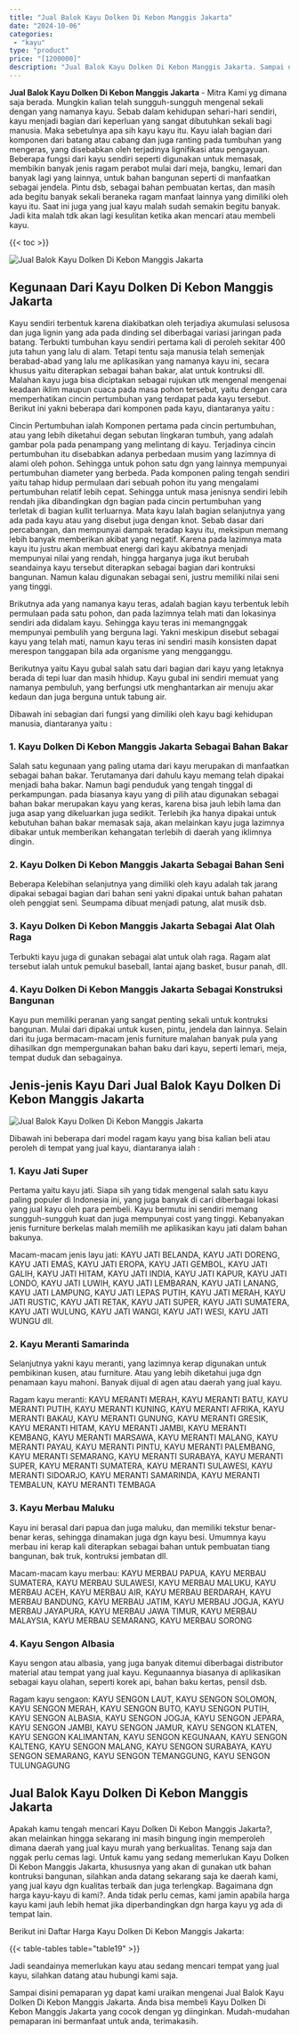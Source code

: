 ```yaml
---
title: "Jual Balok Kayu Dolken Di Kebon Manggis Jakarta"
date: "2024-10-06"
categories:
 - "kayu"
type: "product"
price: "[1200000]"
description: "Jual Balok Kayu Dolken Di Kebon Manggis Jakarta. Sampai disini pemaparan yg dapat kami uraikan mengenai Jual Balok Kayu Dolken Di Kebon Manggis Jakarta. Anda..."
---
```


**Jual Balok Kayu Dolken Di Kebon Manggis Jakarta** - Mitra Kami yg dimana saja berada. Mungkin kalian telah sungguh-sungguh mengenal sekali dengan yang namanya kayu. Sebab dalam kehidupan sehari-hari sendiri, kayu menjadi bagian dari keperluan yang sangat dibutuhkan sekali bagi manusia. Maka sebetulnya apa sih kayu kayu itu. Kayu ialah bagian dari komponen dari batang atau cabang dan juga ranting pada tumbuhan yang mengeras, yang disebabkan oleh terjadinya lignifikasi atau pengayuan. Beberapa fungsi dari kayu sendiri seperti digunakan untuk memasak, membikin banyak jenis ragam perabot mulai dari meja, bangku, lemari dan banyak lagi yang lainnya, untuk bahan bangunan seperti di manfaatkan sebagai jendela. Pintu dsb, sebagai bahan pembuatan kertas, dan masih ada begitu banyak sekali beraneka ragam manfaat lainnya yang dimiliki oleh kayu itu. Saat ini juga yang jual kayu malah sudah semakin begitu banyak. Jadi kita malah tdk akan lagi kesulitan ketika akan mencari atau membeli kayu.

{{< toc >}}

![Jual Balok Kayu Dolken Di Kebon Manggis Jakarta](/images/kayu/kayu35.jpg)

## Kegunaan Dari Kayu Dolken Di Kebon Manggis Jakarta

Kayu sendiri terbentuk karena diakibatkan oleh terjadiya akumulasi selusosa dan juga lignin yang ada pada dinding sel diberbagai variasi jaringan pada batang. Terbukti tumbuhan kayu sendiri pertama kali di peroleh sekitar 400 juta tahun yang lalu di alam. Tetapi tentu saja manusia telah semenjak berabad-abad yang lalu me aplikasikan yang namanya kayu ini, secara khusus yaitu diterapkan sebagai bahan bakar, alat untuk kontruksi dll. Malahan kayu juga bisa diciptakan sebagai rujukan utk mengenal mengenai keadaan iklim maupun cuaca pada masa pohon tersebut, yaitu dengan cara memperhatikan cincin pertumbuhan yang terdapat pada kayu tersebut. Berikut ini yakni beberapa dari komponen pada kayu, diantaranya yaitu :

Cincin Pertumbuhan ialah Komponen pertama pada cincin pertumbuhan, atau yang lebih diketahui degan sebutan lingkaran tumbuh, yang adalah gambar pola pada penampang yang melintang di kayu. Terjadinya cincin pertumbuhan itu disebabkan adanya perbedaan musim yang lazimnya di alami oleh pohon. Sehingga untuk pohon satu dgn yang lainnya mempunyai pertumbuhan diameter yang berbeda. Pada komponen paling tengah sendiri yaitu tahap hidup permulaan dari sebuah pohon itu yang mengalami pertumbuhan relatif lebih cepat. Sehingga untuk masa jenisnya sendiri lebih rendah jika dibandingkan dgn bagian pada cincin pertumbuhan yang terletak di bagian kullit terluarnya. Mata kayu Ialah bagian selanjutnya yang ada pada kayu atau yang disebut juga dengan knot. Sebab dasar dari percabangan, dan mempunyai dampak teradap kayu itu, meksipun memang lebih banyak memberikan akibat yang negatif. Karena pada lazimnya mata kayu itu justru akan membuat energi dari kayu akibatnya menjadi mempunyai nilai yang rendah, hingga harganya juga ikut berubah seandainya kayu tersebut diterapkan sebagai bagian dari kontruksi bangunan. Namun kalau digunakan sebagai seni, justru memiliki nilai seni yang tinggi.

Brikutnya ada yang namanya kayu teras, adalah bagian kayu terbentuk lebih permulaan pada satu pohon, dan pada lazimnya telah mati dan lokasinya sendiri ada didalam kayu. Sehingga kayu teras ini memangnggak mempunyai pembulih yang berguna lagi. Yakni meskipun disebut sebagai kayu yang telah mati, namun kayu teras ini sendiri masih konsisten dapat merespon tanggapan bila ada organisme yang mengganggu.

Berikutnya yaitu Kayu gubal salah satu dari bagian dari kayu yang letaknya berada di tepi luar dan masih hhidup. Kayu gubal ini sendiri memuat yang namanya pembuluh, yang berfungsi utk menghantarkan air menuju akar kedaun dan juga berguna untuk tabung air.

Dibawah ini sebagian dari fungsi yang dimiliki oleh kayu bagi kehidupan manusia, diantaranya yaitu :

### 1\. Kayu Dolken Di Kebon Manggis Jakarta Sebagai Bahan Bakar

Salah satu kegunaan yang paling utama dari kayu merupakan di manfaatkan sebagai bahan bakar. Terutamanya dari dahulu kayu memang telah dipakai menjadi baha bakar. Namun bagi penduduk yang tengah tinggal di perkampungan. pada biasanya kayu yang di pilih atau digunakan sebagai bahan bakar merupakan kayu yang keras, karena bisa jauh lebih lama dan juga asap yang dikeluarkan juga sedikit. Terlebih jka hanya dipakai untuk kebutuhan bahan bakar memasak saja, akan melainkan kayu juga lazimnya dibakar untuk memberikan kehangatan terlebih di daerah yang iklimnya dingin.

### 2\. Kayu Dolken Di Kebon Manggis Jakarta Sebagai Bahan Seni

Beberapa Kelebihan selanjutnya yang dimiliki oleh kayu adalah tak jarang dipakai sebagai bagian dari bahan seni yakni dipakai untuk bahan pahatan oleh penggiat seni. Seumpama dibuat menjadi patung, alat musik dsb.

### 3\. Kayu Dolken Di Kebon Manggis Jakarta Sebagai Alat Olah Raga

Terbukti kayu juga di gunakan sebagai alat untuk olah raga. Ragam alat tersebut ialah untuk pemukul baseball, lantai ajang basket, busur panah, dll.

### 4\. Kayu Dolken Di Kebon Manggis Jakarta Sebagai Konstruksi Bangunan

Kayu pun memiliki peranan yang sangat penting sekali untuk kontruksi bangunan. Mulai dari dipakai untuk kusen, pintu, jendela dan lainnya. Selain dari itu juga bermacam-macam jenis furniture malahan banyak pula yang dihasilkan dgn mempergunakan bahan baku dari kayu, seperti lemari, meja, tempat duduk dan sebagainya.

## Jenis-jenis Kayu Dari Jual Balok Kayu Dolken Di Kebon Manggis Jakarta

![Jual Balok Kayu Dolken Di Kebon Manggis Jakarta](/images/kayu/kayu9.jpg)

Dibawah ini beberapa dari model ragam kayu yang bisa kalian beli atau peroleh di tempat yang jual kayu, diantaranya ialah :

### 1\. Kayu Jati Super

Pertama yaitu kayu jati. Siapa sih yang tidak mengenal salah satu kayu paling populer di Indonesia ini, yang juga banyak di cari diberbagai lokasi yang jual kayu oleh para pembeli. Kayu bermutu ini sendiri memang sungguh-sungguh kuat dan juga mempunyai cost yang tinggi. Kebanyakan jenis furniture berkelas malah memilih me aplikasikan kayu jati dalam bahan bakunya.

Macam-macam jenis layu jati: KAYU JATI BELANDA, KAYU JATI DORENG, KAYU JATI EMAS, KAYU JATI EROPA, KAYU JATI GEMBOL, KAYU JATI GALIH, KAYU JATI HITAM, KAYU JATI INDIA, KAYU JATI KAPUR, KAYU JATI LONDO, KAYU JATI LUWIH, KAYU JATI LEMBARAN, KAYU JATI LANANG, KAYU JATI LAMPUNG, KAYU JATI LEPAS PUTIH, KAYU JATI MERAH, KAYU JATI RUSTIC, KAYU JATI RETAK, KAYU JATI SUPER, KAYU JATI SUMATERA, KAYU JATI WULUNG, KAYU JATI WANGI, KAYU JATI WESI, KAYU JATI WUNGU dll.

### 2\. Kayu Meranti Samarinda

Selanjutnya yakni kayu meranti, yang lazimnya kerap digunakan untuk pembikinan kusen, atau furniture. Atau yang lebih diketahui juga dgn penamaan kayu mahoni. Banyak dijual di agen atau daerah yang jual kayu.

Ragam kayu meranti: KAYU MERANTI MERAH, KAYU MERANTI BATU, KAYU MERANTI PUTIH, KAYU MERANTI KUNING, KAYU MERANTI AFRIKA, KAYU MERANTI BAKAU, KAYU MERANTI GUNUNG, KAYU MERANTI GRESIK, KAYU MERANTI HITAM, KAYU MERANTI JAMBI, KAYU MERANTI KEMBANG, KAYU MERANTI MARSAWA, KAYU MERANTI MALANG, KAYU MERANTI PAYAU, KAYU MERANTI PINTU, KAYU MERANTI PALEMBANG, KAYU MERANTI SEMARANG, KAYU MERANTI SURABAYA, KAYU MERANTI SUPER, KAYU MERANTI SUMATERA, KAYU MERANTI SULAWESI, KAYU MERANTI SIDOARJO, KAYU MERANTI SAMARINDA, KAYU MERANTI TEMBALUN, KAYU MERANTI TEMBAGA

### 3\. Kayu Merbau Maluku

Kayu ini berasal dari papua dan juga maluku, dan memiliki tekstur benar-benar keras, sehingga dinamakan juga dgn kayu besi. Umumnya kayu merbau ini kerap kali diterapkan sebagai bahan untuk pembuatan tiang bangunan, bak truk, kontruksi jembatan dll.

Macam-macam kayu merbau: KAYU MERBAU PAPUA, KAYU MERBAU SUMATERA, KAYU MERBAU SULAWESI, KAYU MERBAU MALUKU, KAYU MERBAU ACEH, KAYU MERBAU AIR, KAYU MERBAU BERDARAH, KAYU MERBAU BANDUNG, KAYU MERBAU JATIM, KAYU MERBAU JOGJA, KAYU MERBAU JAYAPURA, KAYU MERBAU JAWA TIMUR, KAYU MERBAU MALAYSIA, KAYU MERBAU SEMARANG, KAYU MERBAU SORONG

### 4\. Kayu Sengon Albasia

Kayu sengon atau albasia, yang juga banyak ditemui diberbagai distributor material atau tempat yang jual kayu. Kegunaannya biasanya di aplikasikan sebagai kayu olahan, seperti korek api, bahan baku kertas, pensil dsb.

Ragam kayu sengaon: KAYU SENGON LAUT, KAYU SENGON SOLOMON, KAYU SENGON MERAH, KAYU SENGON BUTO, KAYU SENGON PUTIH, KAYU SENGON ALBASIA, KAYU SENGON JOGJA, KAYU SENGON JEPARA, KAYU SENGON JAMBI, KAYU SENGON JAMUR, KAYU SENGON KLATEN, KAYU SENGON KALIMANTAN, KAYU SENGON KEGUNAAN, KAYU SENGON KALTENG, KAYU SENGON MALANG, KAYU SENGON SURABAYA, KAYU SENGON SEMARANG, KAYU SENGON TEMANGGUNG, KAYU SENGON TULUNGAGUNG

## Jual Balok Kayu Dolken Di Kebon Manggis Jakarta

Apakah kamu tengah mencari Kayu Dolken Di Kebon Manggis Jakarta?, akan melainkan hingga sekarang ini masih bingung ingin memperoleh dimana daerah yang jual kayu murah yang berkualitas. Tenang saja dan nggak perlu cemas lagi. Untuk kamu yang sedang memerlukan Kayu Dolken Di Kebon Manggis Jakarta, khususnya yang akan di gunakan utk bahan kontruksi bangunan, silahkan anda datang sekarang saja ke daerah kami, yang jual kayu dgn kualitas terbaik dan juga terlengkap. Bagaimana dgn harga kayu-kayu di kami?. Anda tidak perlu cemas, kami jamin apabila harga kayu kami jauh lebih hemat jika diperbandingkan dgn harga kayu yg ada di tempat lain.

Berikut ini Daftar Harga Kayu Dolken Di Kebon Manggis Jakarta:

{{< table-tables table="table19" >}}

Jadi seandainya memerlukan kayu atau sedang mencari tempat yang jual kayu, silahkan datang atau hubungi kami saja.

Sampai disini pemaparan yg dapat kami uraikan mengenai Jual Balok Kayu Dolken Di Kebon Manggis Jakarta. Anda bisa membeli Kayu Dolken Di Kebon Manggis Jakarta yang cocok dengan yg diinginkan. Mudah-mudahan pemaparan ini bermanfaat untuk anda, terimakasih.
